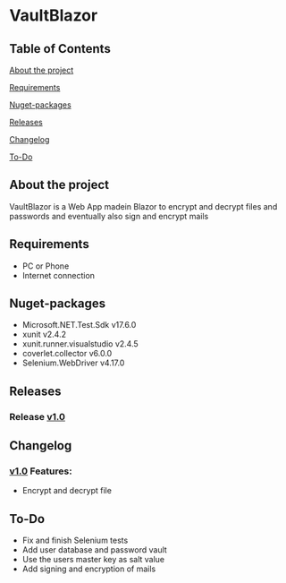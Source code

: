# VaultBlazor

## Table of Contents
[About the project](#about-the-project)

[Requirements](#requirements)

[Nuget-packages](#nuget-packages)

[Releases](#releases)

[Changelog](#changelog)

[To-Do](#to-do)

## About the project
VaultBlazor is a Web App madein Blazor to encrypt and decrypt files and passwords and eventually also sign and encrypt mails

## Requirements
* PC or Phone
* Internet connection

## Nuget-packages
* Microsoft.NET.Test.Sdk v17.6.0
* xunit v2.4.2
* xunit.runner.visualstudio v2.4.5
* coverlet.collector v6.0.0
* Selenium.WebDriver v4.17.0

## Releases
### Release [v1.0](https://github.com/eliasna1040/VaultBlazor/tree/v1.0)

## Changelog
### [v1.0](https://github.com/eliasna1040/VaultBlazor/tree/v1.0) Features:
* Encrypt and decrypt file

## To-Do
* Fix and finish Selenium tests
* Add user database and password vault
* Use the users master key as salt value
* Add signing and encryption of mails
